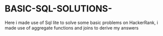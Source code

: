 # BASIC-SQL-SOLUTIONS-
Here i made use of Sql lite to solve some basic problems on HackerRank, i made use of aggregate functions and joins to derive my answers
